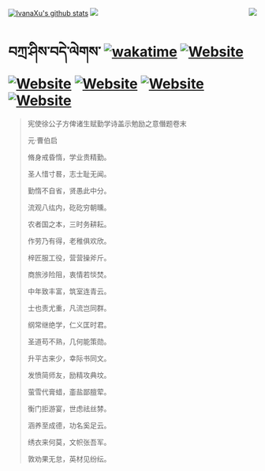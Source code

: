 [![IvanaXu's github stats](https://github-readme-stats.vercel.app/api?username=IvanaXu&theme=codeSTACKr)](https://github.com/anuraghazra/github-readme-stats)
<img align="right" src="https://github-readme-stats.vercel.app/api/top-langs/?username=IvanaXu&langs_count=8&theme=codeSTACKr" />
<img src="https://github-readme-stats.vercel.app/api/wakatime?username=IvanaXu&layout=compact&langs_count=8&theme=codeSTACKr&custom_title=Programming&nbsp;Times&nbsp;(Since&nbsp;Jul.29.2021)&range=all_time" />
# བཀྲ་ཤིས་བདེ་ལེགས་	[![wakatime](https://wakatime.com/badge/user/5043ee4a-e361-4607-9d47-d557f2005d05.svg)](https://wakatime.com/@5043ee4a-e361-4607-9d47-d557f2005d05)	[![Website](https://img.shields.io/website?label=&up_color=orange&up_message=Tianchi&url=https%3A%2F%2Fshields.io)](https://tianchi.aliyun.com/home/science/scienceDetail?userId=1095279182618)	[![Website](https://img.shields.io/website?label=&up_color=green&up_message=Yuque&url=https%3A%2F%2Fshields.io)](https://www.yuque.com/ivanaxu)	[![Website](https://img.shields.io/website?label=&up_color=yellow&up_message=Leetcode&url=https%3A%2F%2Fshields.io)](https://leetcode.cn/u/ivanaxu)	[![Website](https://img.shields.io/website?label=&up_color=violet&up_message=AIstudio&url=https%3A%2F%2Fshields.io)](https://aistudio.baidu.com/aistudio/personalcenter/thirdview/979775)	[![Website](https://img.shields.io/website?label=&up_color=red&up_message=Gitee&url=https%3A%2F%2Fshields.io)](https://gitee.com/IvanaXu)
> 宪使徐公子方俾诸生赋勤学诗盖示勉励之意僭题卷末
>
> 元·曹伯启
>
> 脩身戒昏惰，学业贵精勤。
> 
> 圣人惜寸晷，志士耻无闻。
> 
> 勤惰不自省，贤愚此中分。
> 
> 流观八纮内，矻矻穷朝曛。
> 
> 农者国之本，三时务耕耘。
> 
> 作劳乃有得，老稚俱欢欣。
> 
> 梓匠服工役，营营操斧斤。
> 
> 商旅涉险阻，衷情若惔焚。
> 
> 中年致丰富，筑室连青云。
> 
> 士也责尤重，凡流岂同群。
> 
> 纲常继绝学，仁义匡时君。
> 
> 圣道苟不熟，几何能策勋。
> 
> 升平古来少，幸际书同文。
> 
> 发愤简师友，励精攻典坟。
> 
> 萤雪代膏蜡，齑盐鄙膻荤。
> 
> 衡门拒游宴，世虑祛丝棼。
> 
> 涵养至成德，功名奚足云。
> 
> 绣衣来何莫，文帜张吾军。
> 
> 敦劝果无怠，英材见纷纭。
